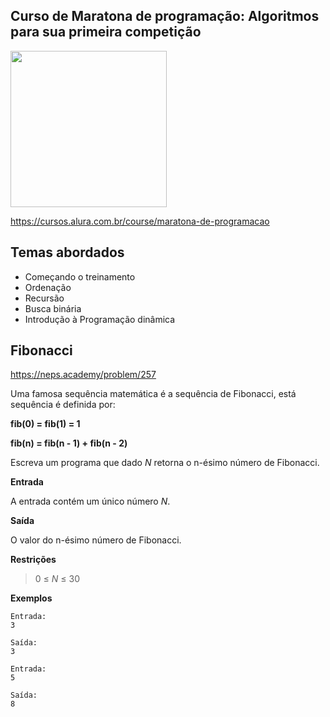 Curso de Maratona de programação: Algoritmos para sua primeira competição
---------
<img src="https://www.alura.com.br/assets/api/cursos/maratona-de-programacao.svg" data-canonical-src="https://www.alura.com.br/assets/api/cursos/maratona-de-programacao.svg" width="250" height="250" />

https://cursos.alura.com.br/course/maratona-de-programacao

## Temas abordados
* Começando o treinamento
* Ordenação
* Recursão
* Busca binária
* Introdução à Programação dinâmica


## Fibonacci

https://neps.academy/problem/257

Uma famosa sequência matemática é a sequência de Fibonacci, está sequência é definida por:

**fib(0) = fib(1) = 1**

**fib(n) = fib(n - 1) + fib(n - 2)**

Escreva um programa que dado *N* retorna o n-ésimo número de Fibonacci.


**Entrada**

A entrada contém um único número *N*.


**Saída**

O valor do n-ésimo número de Fibonacci.


**Restrições**
> 0 ≤ *N* ≤ 30


**Exemplos**

```
Entrada:
3

Saída:
3

Entrada:
5

Saída:
8
````
